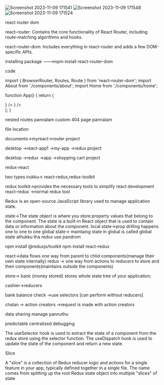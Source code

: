 ![Screenshot 2023-11-09 171541](https://github.com/Bavadharini18/VM_REACTROUTER-REDUX/assets/130160473/2285ce4e-02d4-4c62-92f9-d430a101369e)
![Screenshot 2023-11-09 171548](https://github.com/Bavadharini18/VM_REACTROUTER-REDUX/assets/130160473/e0875dc8-290a-42d8-b677-64db7fcdf1ab)
![Screenshot 2023-11-09 171524](https://github.com/Bavadharini18/VM_REACTROUTER-REDUX/assets/130160473/684837e2-e061-46d3-b0cb-9858ed6ce9a4)

react router dom

react-router: Contains the core functionality of React Router, including route-matching algorithms and hooks.

react-router-dom: Includes everything in react-router and adds a few DOM-specific APIs.

installing package
--->npm install react-router-dom

code

import { BrowserRouter, Routes, Route } from 'react-router-dom';
import About from './components/about';
import Home from './components/home';

function App() {
 return (
  <BrowserRouter>
   <div><Routes>
      <Route path="/" element={<Home />} />
      <Route path="/about" element={<About />} />
    </Routes>
   </div>
  </BrowserRouter>
 );
}

nested routes pannalam
custom 404 page pannalam


file location

documents->myreact->router project

desktop ->react-app1 ->my-app ->redux project

desktop ->redux ->app ->shopping cart project


redux-react

two types irukku-> react-redux,redux-toolkit 

redux toolkit->provides the necessary tools to simplify react development
react-redux ->normal redux tool

Redux is an open-source JavaScript library used to manage application state.

state->The state object is where you store property values that belong to the component.
The state is a built-in React object that is used to contain data or information about the component.
local state->prop drilling happens one to one to one 
global state-> maintaing state in global is called global state athukku tha redux use pandrom


npm install @reduxjs/toolkit
npm install react-redux

react->data flows one way from parent to chlid components(manage their own state internally)
redux -> one way from actions to reducers to store and then components(maintains outside the components)

store-> bank {money stored}
stores whole state tree of your application;

cashier->reducers

bank balance check ->use selectors [can perform without reducers]

chalan -> action creators ->request is made with action creators

data sharing manage pannuthu

predictable
centralized
debugging

The useSelector hook is used to extract the state of a component from the redux store using the selector function. The useDispatch hook is used to update the state of the component and return a new state.

Slice

A "slice" is a collection of Redux reducer logic and actions for a single feature in your app, typically defined together in a single file. The name comes from splitting up the root Redux state object into multiple "slices" of state


